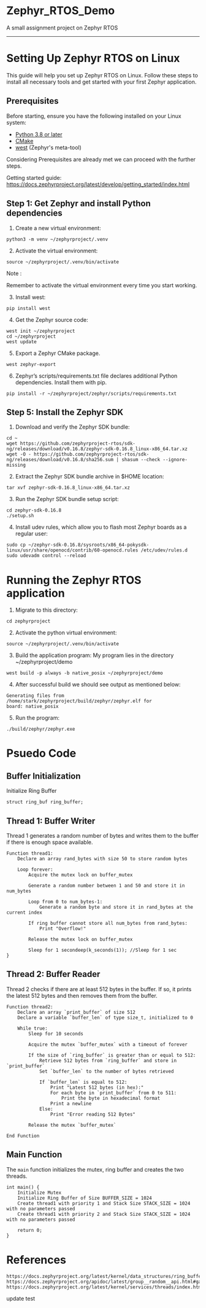 # Zephyr_RTOS_Demo
A small assignment project on Zephyr RTOS
____________________________________________________________________________________________________________________

# Setting Up Zephyr RTOS on Linux

This guide will help you set up Zephyr RTOS on Linux. Follow these steps to install all necessary tools and get started with your first Zephyr application.

## Prerequisites

Before starting, ensure you have the following installed on your Linux system:

- [Python 3.8 or later](https://www.python.org/downloads/)
- [CMake](https://cmake.org/download/)
- [west](https://docs.zephyrproject.org/latest/develop/west/index.html) (Zephyr's meta-tool)


Considering Prerequisites are already met we can proceed with the further steps.

Getting started guide:
    https://docs.zephyrproject.org/latest/develop/getting_started/index.html



## Step 1: Get Zephyr and install Python dependencies

  1. Create a new virtual environment:
    
    python3 -m venv ~/zephyrproject/.venv
  
  2. Activate the virtual environment:
  
    source ~/zephyrproject/.venv/bin/activate

Note :

Remember to activate the virtual environment every time you start working.

  3. Install west:
  
    pip install west

  4. Get the Zephyr source code:
    
    west init ~/zephyrproject
    cd ~/zephyrproject
    west update

  5. Export a Zephyr CMake package.
  
    west zephyr-export
  
  6. Zephyr’s scripts/requirements.txt file declares additional Python dependencies. Install     them with pip.
    
    pip install -r ~/zephyrproject/zephyr/scripts/requirements.txt


## Step 5: Install the Zephyr SDK

  1. Download and verify the Zephyr SDK bundle:
  
    cd ~
    wget https://github.com/zephyrproject-rtos/sdk-ng/releases/download/v0.16.8/zephyr-sdk-0.16.8_linux-x86_64.tar.xz
    wget -O - https://github.com/zephyrproject-rtos/sdk-ng/releases/download/v0.16.8/sha256.sum | shasum --check --ignore-missing


  2. Extract the Zephyr SDK bundle archive in $HOME location:

    tar xvf zephyr-sdk-0.16.8_linux-x86_64.tar.xz
    
  3. Run the Zephyr SDK bundle setup script:
  
    cd zephyr-sdk-0.16.8
    ./setup.sh

  4. Install udev rules, which allow you to flash most Zephyr boards as a regular user:

    sudo cp ~/zephyr-sdk-0.16.8/sysroots/x86_64-pokysdk-linux/usr/share/openocd/contrib/60-openocd.rules /etc/udev/rules.d
    sudo udevadm control --reload

# Running the Zephyr RTOS application

  1. Migrate to this directory:
  
    cd zephyrproject

  2. Activate the python virtual environment:

    source ~/zephyrproject/.venv/bin/activate
    
  3. Build the application program:
     My program lies in the directory ~/zephyrproject/demo

    west build -p always -b native_posix ~/zephyrproject/demo
    
  4. After successful build we should see output as mentioned  below:
    
    Generating files from /home/stark/zephyrproject/build/zephyr/zephyr.elf for 
    board: native_posix

  5. Run the program:

    ./build/zephyr/zephyr.exe
    

# Psuedo Code

## Buffer Initialization
Initialize Ring Buffer
```pseudo
struct ring_buf ring_buffer;
```

## Thread 1: Buffer Writer

Thread 1 generates a random number of bytes and writes them to the buffer if there is enough space available.

```pseudo
Function thread1:
    Declare an array rand_bytes with size 50 to store random bytes

    Loop forever:
        Acquire the mutex lock on buffer_mutex

        Generate a random number between 1 and 50 and store it in num_bytes

        Loop from 0 to num_bytes-1:
            Generate a random byte and store it in rand_bytes at the current index

        If ring buffer cannot store all num_bytes from rand_bytes:
            Print "Overflow!"

        Release the mutex lock on buffer_mutex

        Sleep for 1 secondeep(k_seconds(1)); //Sleep for 1 sec
}
```

## Thread 2: Buffer Reader

Thread 2 checks if there are at least 512 bytes in the buffer. If so, it prints the latest 512 bytes and then removes them from the buffer.

```pseudo
Function thread2:
    Declare an array `print_buffer` of size 512
    Declare a variable `buffer_len` of type size_t, initialized to 0

    While true:
        Sleep for 10 seconds
        
        Acquire the mutex `buffer_mutex` with a timeout of forever

        If the size of `ring_buffer` is greater than or equal to 512:
            Retrieve 512 bytes from `ring_buffer` and store in `print_buffer`
            Set `buffer_len` to the number of bytes retrieved
            
            If `buffer_len` is equal to 512:
                Print "Latest 512 bytes (in hex):"
                For each byte in `print_buffer` from 0 to 511:
                    Print the byte in hexadecimal format
                Print a newline
            Else:
                Print "Error reading 512 Bytes"
        
        Release the mutex `buffer_mutex`

End Function
```

## Main Function

The `main` function initializes the mutex, ring buffer and creates the two threads.

```pseudo
int main() {
    Initialize Mutex
    Initialize Ring Buffer of Size BUFFER_SIZE = 1024
    Create thread1 with priority 1 and Stack Size STACK_SIZE = 1024 with no parameters passed
    Create thread1 with priority 2 and Stack Size STACK_SIZE = 1024 with no parameters passed

    return 0;
}
```
    
    
# References

    https://docs.zephyrproject.org/latest/kernel/data_structures/ring_buffers.html#implementation
    https://docs.zephyrproject.org/apidoc/latest/group__random__api.html#ga62cb24a6049b7aa9d03d66786e4a4db6
    https://docs.zephyrproject.org/latest/kernel/services/threads/index.html
update test
